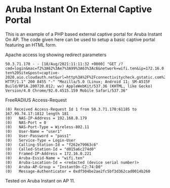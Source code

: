 # Aruba Instant On External Captive Portal

This is an example of a PHP based external captive portal for Aruba Instant On AP. The code given here can be used to setup a basic captive portal featuring an HTML form.

Apache access log showing redirect parameters

```
50.3.71.170 - - [18/Aug/2021:11:11:32 +0000] "GET /?cmd=login&mac=f2%3A62%3Ae7%3A99%3A63%3Ac6&network=wifi.ten&ip=172.16.0.221&apmac=d0%3A15%3Aa6%3Ac2%3A74%3Ad0&site=wifi-ten%20Site&post=captive-2020.aio.cloudauth.net&url=http%3A%2F%2Fconnectivitycheck.gstatic.com%2Fgenerate_204 HTTP/1.1" 200 8455 "-" "Mozilla/5.0 (Linux; Android 11; SM-A515F Build/RP1A.200720.012; wv) AppleWebKit/537.36 (KHTML, like Gecko) Version/4.0 Chrome/92.0.4515.159 Mobile Safari/537.36"
```

FreeRADIUS Access-Request

```
(0) Received Access-Request Id 1 from 50.3.71.170:61185 to 167.99.74.17:1812 length 181
(0)   NAS-IP-Address = 192.168.8.179
(0)   NAS-Port = 0
(0)   NAS-Port-Type = Wireless-802.11
(0)   User-Name = "user1"
(0)   User-Password = "pass1"
(0)   Service-Type = Login-User
(0)   Calling-Station-Id = "f262e79963c6"
(0)   Called-Station-Id = "d015a6c274d0"
(0)   Framed-IP-Address = 172.16.0.221
(0)   Aruba-Essid-Name = "wifi.ten"
(0)   Aruba-Location-Id = <redacted (device serial number)>
(0)   Aruba-AP-Group = "InstantOn-C2:74:D0"
(0)   Message-Authenticator = 0xdf504be2ae2fc5bf3d362cad0014b260
```
Tested on Aruba Instant on AP 11.
